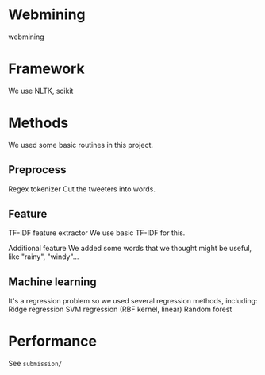 Webmining
=========
webmining


Framework
=========
We use NLTK, scikit

Methods
=======
We used some basic routines in this project. 

Preprocess
----------
Regex tokenizer
  Cut the tweeters into words.

Feature
-------
TF-IDF feature extractor
  We use basic TF-IDF for this.
  
Additional feature
  We added some words that we thought might be useful, like "rainy", "windy"...

Machine learning
----------------
It's a regression problem so we used several regression methods, including:
  Ridge regression
  SVM regression (RBF kernel, linear)
  Random forest
  
Performance
===========
See `submission/`
